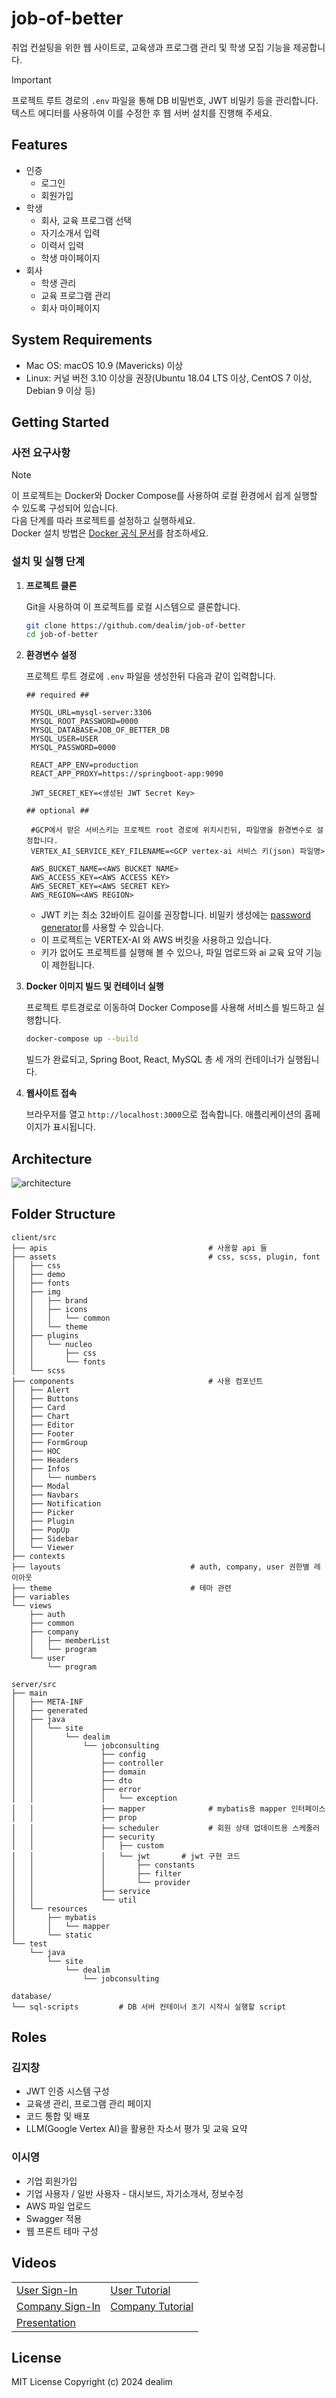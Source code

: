 # job-of-better

취업 컨설팅을 위한 웹 사이트로, 교육생과 프로그램 관리 및 학생 모집 기능을 제공합니다.

> [!Important]
> 프로젝트 루트 경로의 `.env` 파일을 통해 DB 비밀번호, JWT 비밀키 등을 관리합니다.  
> 텍스트 에디터를 사용하여 이를 수정한 후 웹 서버 설치를 진행해 주세요.

## Features

- 인증
  - 로그인
  - 회원가입
- 학생
  - 회사, 교육 프로그램 선택
  - 자기소개서 입력
  - 이력서 입력
  - 학생 마이페이지
- 회사
  - 학생 관리
  - 교육 프로그램 관리
  - 회사 마이페이지

## System Requirements

- Mac OS: macOS 10.9 (Mavericks) 이상
- Linux: 커널 버전 3.10 이상을 권장(Ubuntu 18.04 LTS 이상, CentOS 7 이상, Debian 9 이상 등)

## Getting Started

### 사전 요구사항

> [!Note]
> 이 프로젝트는 Docker와 Docker Compose를 사용하여 로컬 환경에서 쉽게 실행할 수 있도록 구성되어 있습니다.  
> 다음 단계를 따라 프로젝트를 설정하고 실행하세요.  
> Docker 설치 방법은 [Docker 공식 문서](https://docs.docker.com/desktop/)를 참조하세요.

### **설치 및 실행 단계**

1. **프로젝트 클론**

   Git을 사용하여 이 프로젝트를 로컬 시스템으로 클론합니다.

   ```bash
   git clone https://github.com/dealim/job-of-better
   cd job-of-better
   ```

1. **환경변수 설정**

   프로젝트 루트 경로에 `.env` 파일을 생성한뒤 다음과 같이 입력합니다.

   ```
   ## required ##

    MYSQL_URL=mysql-server:3306
    MYSQL_ROOT_PASSWORD=0000
    MYSQL_DATABASE=JOB_OF_BETTER_DB
    MYSQL_USER=USER
    MYSQL_PASSWORD=0000

    REACT_APP_ENV=production
    REACT_APP_PROXY=https://springboot-app:9090

    JWT_SECRET_KEY=<생성된 JWT Secret Key>

   ## optional ##

    #GCP에서 받은 서비스키는 프로젝트 root 경로에 위치시킨뒤, 파일명을 환경변수로 설정합니다.
    VERTEX_AI_SERVICE_KEY_FILENAME=<GCP vertex-ai 서비스 키(json) 파일명>

    AWS_BUCKET_NAME=<AWS BUCKET NAME>
    AWS_ACCESS_KEY=<AWS ACCESS KEY>
    AWS_SECRET_KEY=<AWS SECRET KEY>
    AWS_REGION=<AWS REGION>
   ```

   - JWT 키는 최소 32바이트 길이를 권장합니다. 비밀키 생성에는 [password generator](https://passwords-generator.org/)를 사용할 수 있습니다.
   - 이 프로젝트는 VERTEX-AI 와 AWS 버킷을 사용하고 있습니다.
   - 키가 없어도 프로젝트를 실행해 볼 수 있으나, 파일 업로드와 ai 교육 요약 기능이 제한됩니다.

1. **Docker 이미지 빌드 및 컨테이너 실행**

   프로젝트 루트경로로 이동하여 Docker Compose를 사용해 서비스를 빌드하고 실행합니다.

   ```bash
   docker-compose up --build
   ```

   빌드가 완료되고, Spring Boot, React, MySQL 총 세 개의 컨테이너가 실행됩니다.

1. **웹사이트 접속**

   브라우저를 열고 `http://localhost:3000`으로 접속합니다. 애플리케이션의 홈페이지가 표시됩니다.

## Architecture

![architecture](./asset/Architecture.png)

## Folder Structure

```
client/src
├── apis                                    # 사용할 api 들
├── assets                                  # css, scss, plugin, font
│   ├── css
│   ├── demo
│   ├── fonts
│   ├── img
│   │   ├── brand
│   │   ├── icons
│   │   │   └── common
│   │   └── theme
│   ├── plugins
│   │   └── nucleo
│   │       ├── css
│   │       └── fonts
│   └── scss
├── components                              # 사용 컴포넌트
│   ├── Alert
│   ├── Buttons
│   ├── Card
│   ├── Chart
│   ├── Editor
│   ├── Footer
│   ├── FormGroup
│   ├── HOC
│   ├── Headers
│   ├── Infos
│   │   └── numbers
│   ├── Modal
│   ├── Navbars
│   ├── Notification
│   ├── Picker
│   ├── Plugin
│   ├── PopUp
│   ├── Sidebar
│   └── Viewer
├── contexts
├── layouts                             # auth, company, user 권한별 레이아웃
├── theme                               # 테마 관련
├── variables
└── views
    ├── auth
    ├── common
    ├── company
    │   ├── memberList
    │   └── program
    └── user
        └── program

server/src
├── main
│   ├── META-INF
│   ├── generated
│   ├── java
│   │   └── site
│   │       └── dealim
│   │           └── jobconsulting
│   │               ├── config
│   │               ├── controller
│   │               ├── domain
│   │               ├── dto
│   │               ├── error
│   │               │   └── exception
│   │               ├── mapper              # mybatis용 mapper 인터페이스
│   │               ├── prop
│   │               ├── scheduler           # 회원 상태 업데이트용 스케줄러
│   │               ├── security
│   │               │   ├── custom
│   │               │   └── jwt       # jwt 구현 코드
│   │               │       ├── constants
│   │               │       ├── filter
│   │               │       └── provider
│   │               ├── service
│   │               └── util
│   └── resources
│       ├── mybatis
│       │   └── mapper
│       └── static
└── test
    └── java
        └── site
            └── dealim
                └── jobconsulting

database/
└── sql-scripts         # DB 서버 컨테이너 초기 시작시 실행할 script
```

## Roles

### 김지창

- JWT 인증 시스템 구성
- 교육생 관리, 프로그램 관리 페이지
- 코드 통합 및 배포
- LLM(Google Vertex AI)을 활용한 자소서 평가 및 교육 요약

### 이시영

- 기업 회원가입
- 기업 사용자 / 일반 사용자 - 대시보드, 자기소개서, 정보수정
- AWS 파일 업로드
- Swagger 적용
- 웹 프론트 테마 구성

## Videos

<table>
    <tr>

<td>
            <a href="https://youtu.be/5Bj9rwyBnuU">User Sign-In</a>
        </td>
        <td>
            <a href="https://youtu.be/gIb45eP3YhQ">User Tutorial</a>
        </td>
    </tr>
    <tr>
        <td>
            <a href="https://youtu.be/zFr11jWISvg">Company Sign-In</a>
        </td>
        <td>
            <a href="https://youtu.be/6wHiJ9nOXBw">Company Tutorial</a>
        </td>
    </tr>
    <tr>
        <td>
            <a href="https://www.youtube.com/watch?v=SbM4iDwViMg">Presentation</a>
        </td>
    </tr>
</table>

## License

MIT License Copyright (c) 2024 dealim
